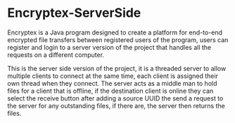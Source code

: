 # Encryptex-ServerSide

Encryptex is a Java program designed to create a platform for end-to-end encrypted file transfers between registered users of the program, users can register and login to a server version of the project that handles all the requests on a different computer.

This is the server side version of the project, it is a threaded server to allow multiple clients to connect at the same time, each client is assigned their own thread when they connect. The server acts as a middle man to hold files for a client that is offline, if the destination client is online they can select the receive button after adding a source UUID the send a request to the server for any outstanding files, if there are, the server then returns the files.
